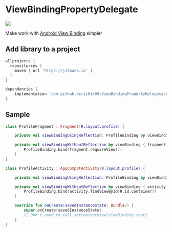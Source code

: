 # ViewBindingPropertyDelegate
[![](https://jitpack.io/v/kirich1409/ViewBindingPropertyDelegate.svg)](https://jitpack.io/#kirich1409/ViewBindingPropertyDelegate)

Make work with [Android View Binding](https://developer.android.com/topic/libraries/view-binding) simpler

## Add library to a project

```groovy
allprojects {
  repositories {
    maven { url 'https://jitpack.io' }
  }
}

dependencies {
    implementation 'com.github.kirich1409:ViewBindingPropertyDelegate:0.2'
}
```

## Sample 

```kotlin
class ProfileFragment : Fragment(R.layout.profile) {

    private val viewBindingUsingReflection: ProfileBinding by viewBinding()

    private val viewBindingWithoutReflection by viewBinding { fragment ->
        ProfileBinding.bind(fragment.requireView())
    }
}
```

```kotlin
class ProfileActivity : AppCompatActivity(R.layout.profile) {

    private val viewBindingUsingReflection: ProfileBinding by viewBinding(R.id.container)

    private val viewBindingWithoutReflection by viewBinding { activity ->
        ProfileBinding.bind(activity.findViewById(R.id.container))
    }

    override fun onCreate(savedInstanceState: Bundle?) {
        super.onCreate(savedInstanceState)
        // Don't need to call setContentView(viewBinding.root)
    }
}
```
